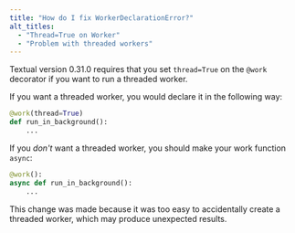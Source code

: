 ```yaml
---
title: "How do I fix WorkerDeclarationError?"
alt_titles:
  - "Thread=True on Worker"
  - "Problem with threaded workers"
---
```


Textual version 0.31.0 requires that you set `thread=True` on the `@work` decorator if you want to run a threaded worker.

If you want a threaded worker, you would declare it in the following way:

```python
@work(thread=True)
def run_in_background():
    ...
```

If you *don't* want a threaded worker, you should make your work function `async`:

```python
@work():
async def run_in_background():
    ...
```

This change was made because it was too easy to accidentally create a threaded worker, which may produce unexpected results.
